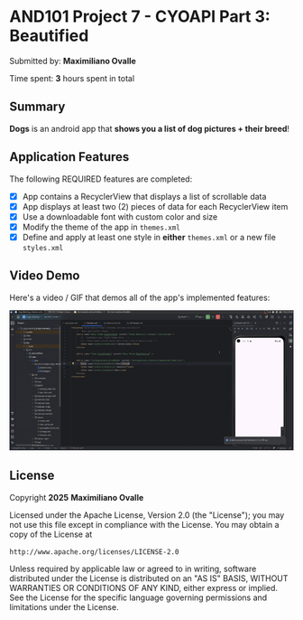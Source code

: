 # AND101 Project 7 - CYOAPI Part 3: Beautified

Submitted by: **Maximiliano Ovalle**

Time spent: **3** hours spent in total

## Summary

**Dogs** is an android app that **shows you a list of dog pictures + their breed**!

## Application Features

The following REQUIRED features are completed:

- [x] App contains a RecyclerView that displays a list of scrollable data
- [x] App displays at least two (2) pieces of data for each RecyclerView item
- [x] Use a downloadable font with custom color and size
- [x] Modify the theme of the app in `themes.xml`
- [x] Define and apply at least one style in **either** `themes.xml` or a new file `styles.xml`

## Video Demo

Here's a video / GIF that demos all of the app's implemented features:

<img src='./output.gif' title='Video Demo' width='' alt='Video Demo' />

## License

Copyright **2025** **Maximiliano Ovalle**

Licensed under the Apache License, Version 2.0 (the "License");
you may not use this file except in compliance with the License.
You may obtain a copy of the License at

    http://www.apache.org/licenses/LICENSE-2.0

Unless required by applicable law or agreed to in writing, software
distributed under the License is distributed on an "AS IS" BASIS,
WITHOUT WARRANTIES OR CONDITIONS OF ANY KIND, either express or implied.
See the License for the specific language governing permissions and
limitations under the License.